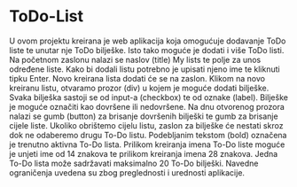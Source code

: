 # ToDo-List

U ovom projektu kreirana je web aplikacija koja omogućuje dodavanje ToDo liste te unutar nje ToDo bilješke. Isto tako moguće je dodati i više ToDo listi. Na početnom zaslonu nalazi se naslov (title) My lists te polje za unos određene liste. Kako bi dodali listu potrebno je upisati njeno ime te kliknuti tipku Enter. Novo kreirana lista dodati će se na zaslon. Klikom na novo kreiranu listu, otvaramo prozor (div) u kojem je moguće dodati bilješke. Svaka bilješka sastoji se od input-a (checkbox) te od oznake (label). Bilješke je moguće označiti kao dovršene ili nedovršene. Na dnu otvorenog prozora nalazi se gumb (button) za brisanje dovršenih bilješki te gumb za brisanje cijele liste. Ukoliko obrištemo cijelu listu, zaslon za bilješke će nestati skroz dok ne odaberemo drugu To-Do listu. Podebljanim tekstom (bold) označena je trenutno aktivna To-Do lista. Prilikom kreiranja imena To-Do liste moguće je unjeti ime od 14 znakova te prilikom kreiranja imena 28 znakova. Jedna To-Do lista može sadržavati maksimalno 20 To-Do bilješki. Navedne ograničenja uvedena su zbog preglednosti i urednosti aplikacije.
